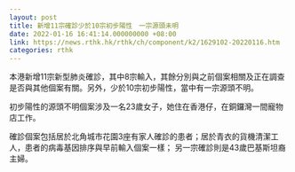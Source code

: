 ```yaml
---
layout: post
title: 新增11宗確診少於10宗初步陽性　一宗源頭未明
date: 2022-01-16 16:41:14.000000000 +08:00
link: https://news.rthk.hk/rthk/ch/component/k2/1629102-20220116.htm
categories: rthk
---
```


本港新增11宗新型肺炎確診，其中8宗輸入，其餘分別與之前個案相關及正在調查是否與其他個案有關。另外，少於10宗初步陽性，當中有一宗源頭不明。

初步陽性的源頭不明個案涉及一名23歲女子，她住在香港仔，在銅鑼灣一間寵物店工作。

確診個案包括居於北角城市花園3座有家人確診的患者；居於青衣的貨機清潔工人，患者的病毒基因排序與早前輸入個案一樣； 另一宗確診則是43歲巴基斯坦裔主婦。

